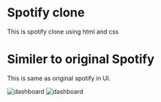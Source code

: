 # Spotify clone

This is spotify clone using html and css

# Similer to original Spotify

This is same as original spotify
in UI.

![dashboard](./Assests/screenshots/Screenshot%202024-07-25%20212227.png)
![dashboard](./Assests/screenshots/Screenshot%202024-07-25%20212241.png)
